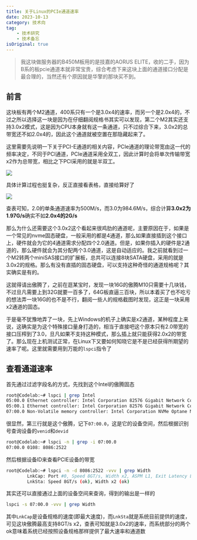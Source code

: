 ```yaml
---
title: 关于Linux的PCIe通道速率
date: 2023-10-13
category: 技术向
tag:
    - 技术研究
    - 技术备忘
isOriginal: true
---
```


> 我这块做服务器的B450M板用的是技嘉的AORUS ELITE，收的二手，因为B系的板pcie通道本就非常宝贵，综合考虑下来这块上面的通道接口分配是最合理的，当然还有个原因就是华擎的那块买不到。

<!-- more -->

## 前言

这块板有两个M2通道，400系只有一个是3.0x4的速率，而另一个是2.0x4的，不过之所以选择这一块是因为在仔细翻阅规格书其实可以发现，第二个M2其实还支持3.0x2模式，这是因为CPU本身就有这一条通道，只不过综合下来，3.0x2的总带宽还不如2.0x4的，因此这个通道就被空置在那隐藏起来了。

这里需要先说明一下关于PCI-E通道的相关内容，PCIe通道的理论带宽由这一代的频率决定，不同于PCI通道，PCIe通道采用全双工，因此计算时会将单次传输带宽x2作为总带宽，相比之下PCI采用的就是半双工。

![](https://i.focotx.net/blog/2023/10/e51d5f1c-1a77-c0a6-ef7d-c24b3e05a019.png)

具体计算过程也挺复杂，反正直接看表格，直接给算好了

![](https://i.focotx.net/blog/2023/10/aefc4f0b-c091-8499-89e7-14ee5216a508.png)

查表可知，2.0的单条通道速率为500M/s，而3.0为984.6M/s，综合计算**3.0x2为1.97G/s**确实不如**2.0x4的2G/s**

那么为什么还需要这个3.0x2这个看起来很鸡肋的通道呢，主要原因在于，如果是一个常见的nvme固态硬盘，一般采用的都是4通道，那么如果直接插到这个接口上，硬件就会为它的4通道需求分配四个2.0通道。但是，如果你插入的硬件是2通道的，那么硬件就会为其分配两个3.0通道，这是自动适应的。我之前就看到过一个M2转两个miniSAS接口的扩展板，总共可以连接8块SATA硬盘，采用的就是3.0x2的规格。那么有没有直插的固态硬盘，可以支持这种奇怪的通道规格呢？其实确实是有的。

这就得请出傲腾了，之前在逛某宝时，发现一块16G的傲腾M10只需要十几块钱，不过旦凡需要上到32G就要一百多了，64G板直逼三百块，所以本着买了也不吃亏的想法弄一块16G的也不是不行，翻阅一些人的规格截图时发现，这正是一块采用x2通道的固态。

于是毫不犹豫地弄了一块，先上Windows的机子上确实是x2通道，某种程度上来说，这确实是为这个特殊接口量身打造的，相当于直接吧这个原本只有2.0带宽的接口压榨到了3.0，旦凡如果不支持这种模式，那么插上就只能获得2.0x2的带宽了。那么现在上机测试正常，在Linux下又要如何知晓它是不是已经获得所期望的速率了呢。这里就需要用到万能的`lspci`指令了

## 查看通道速率

首先通过过滤字段名的方式，先找到这个Intel的傲腾固态

```bash
root@Codelab:~# lspci | grep Intel
05:00.0 Ethernet controller: Intel Corporation 82576 Gigabit Network Connection (rev 01)
05:00.1 Ethernet controller: Intel Corporation 82576 Gigabit Network Connection (rev 01)
07:00.0 Non-Volatile memory controller: Intel Corporation NVMe Optane Memory Series
```

很显然，第三行就是这个傲腾，记下`07:00.0`，这是它的设备空间，然后根据识别号查询设备的`venid`和`devid`

```bash
root@Codelab:~# lspci -n | grep -i 07:00.0
07:00.0 0108: 8086:2522
```

然后根据设备ID来查看PCIE设备的带宽

```bash
root@Codelab:~# lspci -n -d 8086:2522 -vvv | grep Width
		LnkCap:	Port #0, Speed 8GT/s, Width x2, ASPM L1, Exit Latency L1 unlimited
		LnkSta:	Speed 8GT/s (ok), Width x2 (ok)
```

其实还可以直接通过上面的设备空间来查询，得到的输出是一样的

```bash
lspci -s 07:00.0 -vvv | grep Width
```

其中`LnkCap`是设备规格的速度(即最大速度)，而`LnkSta`就是系统目前提供的速度，可见这块傲腾最高支持8GT/s x2，查表可知就是3.0x2的速率，而系统部分的两个ok意味着系统已经按照设备规格那样提供了最大速率和通道数

